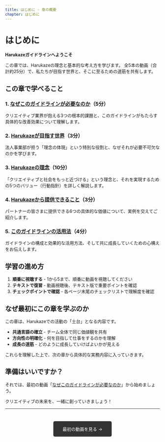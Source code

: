 ```yaml
---
title: はじめに - 章の概要
chapter: はじめに
---
```


# はじめに

**Harukazeガイドラインへようこそ**

この章では、Harukazeの理念と基本的な考え方を学びます。
全5本の動画（合計約25分）で、私たちが目指す世界と、そこに至るための道筋を共有します。

## この章で学べること

### 1. [なぜこのガイドラインが必要なのか](01_guideline_why.html)（5分）
クリエイティブ業界が抱える3つの根本的課題と、このガイドラインがもたらす具体的な改善効果について理解します。

### 2. [Harukazeが目指す世界](02_vision.html)（3分）
法人事業部が担う「理念の体現」という特別な役割と、なぜそれが必要不可欠なのかを学びます。

### 3. [Harukazeの理念](03_Harukazeの理念.html)（10分）
「クリエイティブと社会をもっと近づける」という理念と、それを実現するための5つのバリュー（行動指針）を詳しく解説します。

### 4. [Harukazeから提供できること](04_Harukazeから提供てきること.html)（3分）
パートナーの皆さまに提供できる6つの具体的な価値について、実例を交えてご紹介します。

### 5. [このガイドラインの活用法](05_マニュアル活用法.html)（4分）
ガイドラインの構成と効果的な活用方法、そして共に成長していくための心構えをお伝えします。

## 学習の進め方

1. **順番に視聴する** - 1から5まで、順番に動画を視聴してください
2. **テキストで復習** - 動画視聴後、テキスト版で重要ポイントを確認
3. **チェックポイントで確認** - 各ページ末尾のチェックリストで理解度を確認

## なぜ最初にこの章を学ぶのか

この章は、Harukazeでの活動の「土台」となる内容です。

- **共通言語の確立** - チーム全体で同じ価値観を共有
- **方向性の明確化** - 何を目指して仕事をするのかを理解
- **成長の道筋** - どのように成長していけばよいかが見える

これらを理解した上で、次の章から具体的な実務内容に入っていきます。

## 準備はいいですか？

それでは、最初の動画「[なぜこのガイドラインが必要なのか](01_guideline_why.html)」から始めましょう。

クリエイティブの未来を、一緒に創っていきましょう！

---

<div style="text-align: center; margin-top: 40px;">
  <a href="01_guideline_why.html" style="display: inline-block; padding: 15px 30px; background: #333; color: white; text-decoration: none; border-radius: 5px;">最初の動画を見る →</a>
</div>